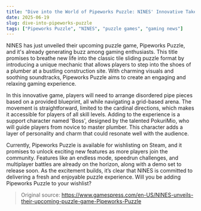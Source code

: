 ```yaml
---
title: "Dive into the World of Pipeworks Puzzle: NINES' Innovative Take on Classic Puzzles"
date: 2025-06-19
slug: dive-into-pipeworks-puzzle
tags: ["Pipeworks Puzzle", "NINES", "puzzle games", "gaming news"]
---
```


NINES has just unveiled their upcoming puzzle game, Pipeworks Puzzle, and it's already generating buzz among gaming enthusiasts. This title promises to breathe new life into the classic tile sliding puzzle format by introducing a unique mechanic that allows players to step into the shoes of a plumber at a bustling construction site. With charming visuals and soothing soundtracks, Pipeworks Puzzle aims to create an engaging and relaxing gaming experience.

In this innovative game, players will need to arrange disordered pipe pieces based on a provided blueprint, all while navigating a grid-based arena. The movement is straightforward, limited to the cardinal directions, which makes it accessible for players of all skill levels. Adding to the experience is a support character named 'Boss', designed by the talented PokuriMio, who will guide players from novice to master plumber. This character adds a layer of personality and charm that could resonate well with the audience.

Currently, Pipeworks Puzzle is available for wishlisting on Steam, and it promises to unlock exciting new features as more players join the community. Features like an endless mode, speedrun challenges, and multiplayer battles are already on the horizon, along with a demo set to release soon. As the excitement builds, it’s clear that NINES is committed to delivering a fresh and enjoyable puzzle experience. Will you be adding Pipeworks Puzzle to your wishlist?

> Original source: https://www.gamespress.com/en-US/NINES-unveils-their-upcoming-puzzle-game-Pipeworks-Puzzle